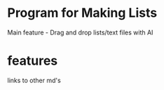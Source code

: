 
# Program for Making Lists
Main feature - Drag and drop lists/text files with AI

# features
links to other md's
